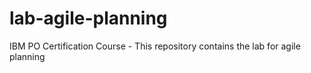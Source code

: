 # lab-agile-planning
IBM PO Certification Course - This repository contains the lab for agile planning
